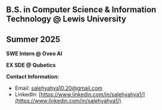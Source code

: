 B.S. in Computer Science & Information Technology @ Lewis University
----------------------------------------------------------------------------------------------

Summer 2025
----------------------------------------------------------------------------------------------
**SWE Intern @ Oveo AI**

**EX SDE @ Qubetics**

**Contact Information:**  
- Email: [salehyahya10.20@gmail.com](mailto:salehyahya10.20@gmail.com)  
- LinkedIn: [https://www.linkedin.com/in/salehyahya1/](https://www.linkedin.com/in/salehyahya1/)
